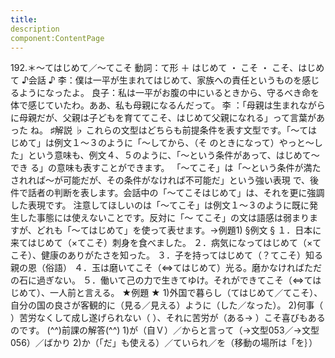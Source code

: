 ```yaml
---
title:
description
component:ContentPage
---
```



192.＊～てはじめて／～てこそ
動詞：て形 ＋ はじめて ・
こそ ・
こそ、はじめて
♪会話 ♪
李：僕は一平が生まれてはじめて、家族への責任というものを感じるようになったよ。
良子：私は一平がお腹の中にいるときから、守るべき命を体で感じていたわ。ああ、私も母親になるんだって。 李 ：「母親は生まれながらに母親だが、父親は子どもを育ててこそ、はじめて父親になれる」って言葉があった ね。
♯解説 ♭
これらの文型はどちらも前提条件を表す文型です。「～てはじめて」は例文１～３のように「～してから、（そ
のときになって）やっと～した」という意味も、例文４、５のように、「～という条件があって、はじめて～でき る」の意味も表すことができます。
「～てこそ」は「～という条件が満たされれば～が可能だが、その条件がなければ不可能だ」という強い表現 で、後件で話者の判断を表します。会話中の「～てこそはじめて」は、それを更に強調した表現です。
注意してほしいのは「～てこそ」は例文１～３のように既に発生した事態には使えないことです。反対に「～ てこそ」の文は語感は弱まりますが、どれも「～てはじめて」を使って表せます。→例題1)
§例文 §
１．日本に来てはじめて（×てこそ）刺身を食べました。
２．病気になってはじめて（×てこそ）、健康のありがたさを知った。
３．子を持ってはじめて（？てこそ）知る親の恩（俗語）
４．玉は磨いてこそ（⇔てはじめて）光る。磨かなければただの石に過ぎない。
５．働いて己の力で生きてゆけ。それができてこそ（⇔てはじめて）、一人前と言える。
★例題 ★
1)外国で暮らし（てはじめて／てこそ）、自分の国の良さが客観的に（見る／見える）ように（した／なった）。
2)何事（ ）苦労なくして成し遂げられない（ ）、それに苦労が（ある→ ）こそ喜びもあるのです。
(^^)前課の解答(^^)
1)が（自Ｖ）／からと言って（→文型053／→文型056）／ばかり
2)か（「だ」も使える）／ていられ／を（移動の場所は「を｝）
